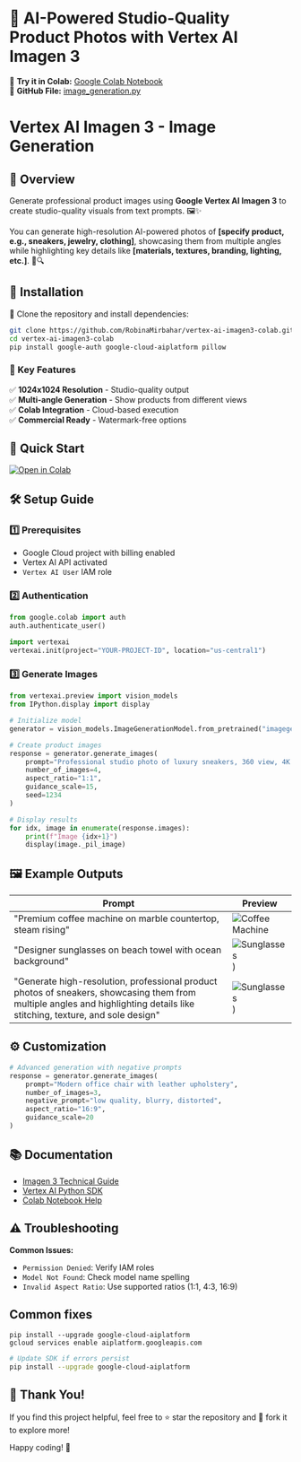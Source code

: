 # 🎨 AI-Powered Studio-Quality Product Photos with Vertex AI Imagen 3

🔗 **Try it in Colab:** [Google Colab Notebook](https://colab.research.google.com/drive/13dpz6jw5rPNVOj-JgLWG9QuStetGc9Y4#scrollTo=Kex2ltfOg68z&uniqifier=2)  
📂 **GitHub File:** [image_generation.py](https://github.com/RobinaMirbahar/vertex-ai-imagen3-colab/blob/main/image_generation.py)  

# Vertex AI Imagen 3 - Image Generation

## 🚀 Overview  
Generate professional product images using **Google Vertex AI Imagen 3** to create studio-quality visuals from text prompts. 🖼️✨  

You can generate high-resolution AI-powered photos of **[specify product, e.g., sneakers, jewelry, clothing]**, showcasing them from multiple angles while highlighting key details like **[materials, textures, branding, lighting, etc.]**. 🎨🔍  


## 🔧 Installation  

🚀 Clone the repository and install dependencies:  

```bash
git clone https://github.com/RobinaMirbahar/vertex-ai-imagen3-colab.git
cd vertex-ai-imagen3-colab
pip install google-auth google-cloud-aiplatform pillow
```

### 🎯 Key Features
✅ **1024x1024 Resolution** - Studio-quality output  
✅ **Multi-angle Generation** - Show products from different views  
✅ **Colab Integration** - Cloud-based execution  
✅ **Commercial Ready** - Watermark-free options  

## 🔗 Quick Start
[![Open in Colab](https://colab.research.google.com/assets/colab-badge.svg)]([[https://colab.research.google.com/github/yourusername/repo/blob/main/notebook.ipynb](https://colab.research.google.com/drive/13dpz6jw5rPNVOj-JgLWG9QuStetGc9Y4#scrollTo=Kex2ltfOg68z&uniqifier=2)](https://github.com/RobinaMirbahar/vertex-ai-imagen3-colab/blob/main/image_generation.py))

   
## 🛠 Setup Guide

### 1️⃣ Prerequisites
- Google Cloud project with billing enabled
- Vertex AI API activated
- `Vertex AI User` IAM role

### 2️⃣ Authentication
```python
from google.colab import auth
auth.authenticate_user()

import vertexai
vertexai.init(project="YOUR-PROJECT-ID", location="us-central1")
```

### 3️⃣ Generate Images
```python
from vertexai.preview import vision_models
from IPython.display import display

# Initialize model
generator = vision_models.ImageGenerationModel.from_pretrained("imagegeneration-002")

# Create product images
response = generator.generate_images(
    prompt="Professional studio photo of luxury sneakers, 360 view, 4K resolution",
    number_of_images=4,
    aspect_ratio="1:1",
    guidance_scale=15,
    seed=1234
)

# Display results
for idx, image in enumerate(response.images):
    print(f"Image {idx+1}")
    display(image._pil_image)
```

## 🖼 Example Outputs
| Prompt | Preview |
|--------|---------|
| "Premium coffee machine on marble countertop, steam rising" | ![Coffee Machine](https://github.com/RobinaMirbahar/vertex-ai-imagen3-colab/blob/main/Images/img0.png)
| "Designer sunglasses on beach towel with ocean background" | ![Sunglasses](https://github.com/RobinaMirbahar/vertex-ai-imagen3-colab/blob/main/Images/img1.png)) |
| "Generate high-resolution, professional product photos of sneakers, showcasing them from multiple angles and highlighting details like stitching, texture, and sole design" | ![Sunglasses](https://github.com/RobinaMirbahar/vertex-ai-imagen3-colab/blob/main/Images/img03.png)) |

## ⚙️ Customization
```python
# Advanced generation with negative prompts
response = generator.generate_images(
    prompt="Modern office chair with leather upholstery",
    number_of_images=3,
    negative_prompt="low quality, blurry, distorted",
    aspect_ratio="16:9",
    guidance_scale=20
)
```

## 📚 Documentation
- [Imagen 3 Technical Guide](https://cloud.google.com/vertex-ai/docs/generative-ai/image/overview)
- [Vertex AI Python SDK](https://googleapis.dev/python/aiplatform/latest/vertexai.html)
- [Colab Notebook Help](https://colab.research.google.com/notebooks/intro.ipynb)

## ⚠️ Troubleshooting
**Common Issues:**
- `Permission Denied`: Verify IAM roles
- `Model Not Found`: Check model name spelling
- `Invalid Aspect Ratio`: Use supported ratios (1:1, 4:3, 16:9)
  
 ## Common fixes
    pip install --upgrade google-cloud-aiplatform
    gcloud services enable aiplatform.googleapis.com

```bash
# Update SDK if errors persist
pip install --upgrade google-cloud-aiplatform
```
## 🙌 Thank You!  

If you find this project helpful, feel free to ⭐ star the repository and 🔄 fork it to explore more!  

Happy coding! 🚀  


